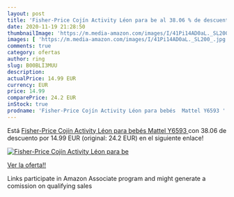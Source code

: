 ```yaml
---
layout: post
title: 'Fisher-Price Cojín Activity Léon para be al 38.06 % de descuento'
date: 2020-11-19 21:28:50
thumbnailImage: 'https://m.media-amazon.com/images/I/41Pi14AD0aL._SL200_.jpg'
images: [ 'https://m.media-amazon.com/images/I/41Pi14AD0aL._SL200_.jpg' ]
comments: true
category: ofertas
author: ring
slug: B00BLI3MUU
description:
actualPrice: 14.99 EUR
currency: EUR
price: 14.99
comparePrice: 24.2 EUR
inStock: true
prodname: 'Fisher-Price Cojín Activity Léon para bebés  Mattel Y6593 '
---
```


Está [Fisher-Price Cojín Activity Léon para bebés  Mattel Y6593 ](https://www.amazon.es/dp/B00BLI3MUU/?tag=tolees-21) con 38.06 de descuento por 14.99 EUR (original: 24.2 EUR) en el siguiente enlace!

[![Fisher-Price Cojín Activity Léon para be](https://m.media-amazon.com/images/I/41Pi14AD0aL._SL200_.jpg)](https://www.amazon.es/dp/B00BLI3MUU/?tag=tolees-21)

[Ver la oferta!!](https://www.amazon.es/dp/B00BLI3MUU/?tag=tolees-21)

Links participate in Amazon Associate program and might generate a comission on qualifying sales



